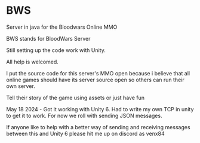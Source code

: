 # BWS
Server in java for the Bloodwars Online MMO

BWS stands for BloodWars Server

Still setting up the code work with Unity.

All help is welcomed.

I put the source code for this server's MMO open because i believe that all online games should have its server source open so others can run their own server.

Tell their story of the game using assets or just have fun

May 18 2024 - Got it working with Unity 6. Had to write my own TCP in unity to get it to work. For now we roll with sending JSON messages.

If anyone like to help with a better way of sending and receiving messages between this and Unity 6 please hit me up on discord as venx84
